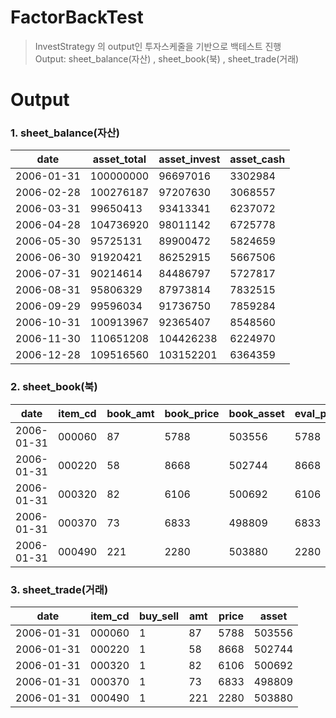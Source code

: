 # FactorBackTest
> InvestStrategy 의 output인 투자스케줄을 기반으로 백테스트 진행  
> Output: sheet_balance(자산) , sheet_book(북) , sheet_trade(거래)


# Output
### 1. sheet_balance(자산)
|date|	asset_total|	asset_invest|	asset_cash|
|---|---|---|---|
|2006-01-31|	100000000|	 96697016|	3302984|
|2006-02-28|	100276187|	 97207630|	3068557|
|2006-03-31|	 99650413|   93413341|	6237072|
|2006-04-28|	104736920|	 98011142|	6725778|
|2006-05-30|	 95725131|   89900472|	5824659|
|2006-06-30|	 91920421|   86252915|	5667506|
|2006-07-31|	 90214614|   84486797|	5727817|
|2006-08-31|	 95806329|   87973814|	7832515|
|2006-09-29|	 99596034|   91736750|	7859284|
|2006-10-31|	100913967|	 92365407|	8548560|
|2006-11-30|	110651208|	104426238|	6224970|
|2006-12-28|	109516560|	103152201|	6364359|

### 2. sheet_book(북)
|date|	item_cd|	book_amt|	book_price|	book_asset|	eval_price|	eval_asset|	pl_chg|	pl_chg_pct|
|---|---|---|---|---|---|---|---|---|
|2006-01-31|	000060|	87	|5788|	503556|	5788|	503556|	0|	0.0|
|2006-01-31|	000220|	58	|8668|	502744|	8668|	502744|	0|	0.0|
|2006-01-31|	000320|	82	|6106|	500692|	6106|	500692|	0|	0.0|
|2006-01-31|	000370|	73	|6833|	498809|	6833|	498809|	0|	0.0|
|2006-01-31|	000490|	221 |2280|	503880|	2280|	503880|	0|	0.0|

### 3. sheet_trade(거래)

|date|	item_cd|	buy_sell|	amt|	price|	asset|
|---|---|---|---|---|---|
|2006-01-31|	000060|	1|	87	|5788|	503556
|2006-01-31|	000220|	1|	58	|8668|	502744
|2006-01-31|	000320|	1|	82	|6106|	500692
|2006-01-31|	000370|	1|	73	|6833|	498809
|2006-01-31|	000490|	1|	221| 2280|	503880
